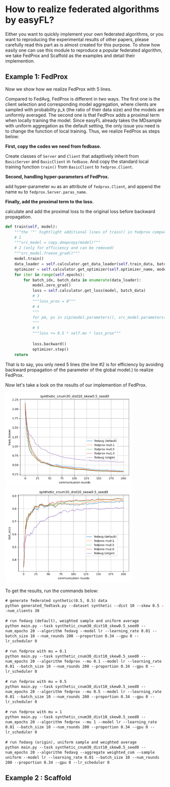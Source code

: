 # How to realize federated algorithms by easyFL?
Either you want to quickly implement your own federated algorithms, 
or you want to reproducing the experimental results of other papers, 
please carefully read this part as is almost created for this purpose. 
To show how easily one can use this module to reproduce a popular federated algorithm, 
we take FedProx and Scaffold as the examples and detail their implemention.
## Example 1: FedProx
Now we show how we realize FedProx with 5 lines.

Compared to FedAvg, FedProx is different in two ways. 
The first one is the client selection and corresponding 
model aggregation, where clients are sampled with probability 
p_k (the ratio of their data size) and the models are uniformly averaged.
The second one is that FedProx adds a proximal term when locally training the model.
Since easyFL already takes the MDsample with uniform aggregation as the default setting, 
the only issue you need is to change the function of local training. 
Thus, we realize FedProx as steps below:

**First, copy the codes we need from fedbase.**

Create classes of `Server` and `Client` that adaptlively inherit from `BasicServer` and `BasicClient` in `fedbase`. 
And copy the standard local training function `train()` from `BasicClient` to `fedprox.Client`. 

**Second, handling hyper-parameters of FedProx.**

add hyper-parameter `mu` as an attribute of `fedprox.Client`, and append the name `mu` to `fedprox.Server.paras_name`.

**Finally, add the proximal term to the loss.**

calculate and add the proximal loss to the original loss before backward propagation.

```python
def train(self, model):
    """the '"' hightlight additional lines of train() in fedprox compared to fedavg"""
    # 1
    """src_model = copy.deepcopy(model)"""
    # 2 (only for efficiency and can be removed)   
    """src_model.freeze_grad()"""
    model.train()
    data_loader = self.calculator.get_data_loader(self.train_data, batch_size=self.batch_size)
    optimizer = self.calculator.get_optimizer(self.optimizer_name, model, lr=self.learning_rate, weight_decay=self.weight_decay, momentum=self.momentum)
    for iter in range(self.epochs):
        for batch_idx, batch_data in enumerate(data_loader):
            model.zero_grad()
            loss = self.calculator.get_loss(model, batch_data)
            # 3
            """loss_prox = 0"""
            # 4
            """
            for pm, ps in zip(model.parameters(), src_model.parameters()): loss_prox+= torch.sum(torch.pow(pm-ps,2))
            """
            # 5
            """loss += 0.5 * self.mu * loss_prox""" 
       
            loss.backward()
            optimizer.step()
    return
```
 
 That is to say, you only need 5 lines 
 (the line #2 is for efficiency by avoiding backward propagation of the parameter of the global model.)
 to realize FedProx.
 
 Now let's take a look on the results of our implemention of FedProx.

<p float="left">
  <img src="https://github.com/WwZzz/myfigs/blob/master/fig01_trainloss_for_synthetic_0505_fedprox.png" width="400" />
  <img src="https://github.com/WwZzz/myfigs/blob/master/fig02_testacc_for_synthetic_0505_fedprox.png" width="400" /> 
</p>
 
To get the results, run the commands below:

```
# generate federated synthetic(0.5, 0.5) data
python generated_fedtask.py --dataset synthetic --dist 10 --skew 0.5 --num_clients 30

# run fedavg (default), weighted sample and uniform average
python main.py --task synthetic_cnum30_dist10_skew0.5_seed0 --num_epochs 20 --algorithm fedavg --model lr --learning_rate 0.01 --batch_size 10 --num_rounds 200 --proportion 0.34 --gpu 0 --lr_scheduler 0

# run fedprox with mu = 0.1
python main.py --task synthetic_cnum30_dist10_skew0.5_seed0 --num_epochs 20 --algorithm fedprox --mu 0.1 --model lr --learning_rate 0.01 --batch_size 10 --num_rounds 200 --proportion 0.34 --gpu 0 --lr_scheduler 0

# run fedprox with mu = 0.5
python main.py --task synthetic_cnum30_dist10_skew0.5_seed0 --num_epochs 20 --algorithm fedprox --mu 0.5 --model lr --learning_rate 0.01 --batch_size 10 --num_rounds 200 --proportion 0.34 --gpu 0 --lr_scheduler 0

# run fedprox with mu = 1
python main.py --task synthetic_cnum30_dist10_skew0.5_seed0 --num_epochs 20 --algorithm fedprox --mu 1 --model lr --learning_rate 0.01 --batch_size 10 --num_rounds 200 --proportion 0.34 --gpu 0 --lr_scheduler 0

# run fedavg (origin), uniform sample and weighted average
python main.py --task synthetic_cnum30_dist10_skew0.5_seed0 --num_epochs 20 --algorithm fedavg --aggregate weighted_com --sample uniform --model lr --learning_rate 0.01 --batch_size 10 --num_rounds 200 --proportion 0.34 --gpu 0 --lr_scheduler 0
```
 ## Example 2 : Scaffold
